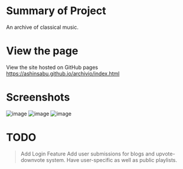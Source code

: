 # Summary of Project
An archive of classical music. 

# View the page
View the site hosted on GitHub pages https://ashinsabu.github.io/archivio/index.html

# Screenshots
![image](https://user-images.githubusercontent.com/38109596/168922460-1ef4d557-da4e-4a92-a4ea-1f065a8461a7.png)
![image](https://user-images.githubusercontent.com/38109596/168922478-29b788c5-d5ce-40b1-b4b2-20352f2cbf95.png)
![image](https://user-images.githubusercontent.com/38109596/168922504-90130deb-0d69-43ab-aa9b-5c595fb4220b.png)

# TODO
> Add Login Feature
> Add user submissions for blogs and upvote-downvote system.
> Have user-specific as well as public playlists.
